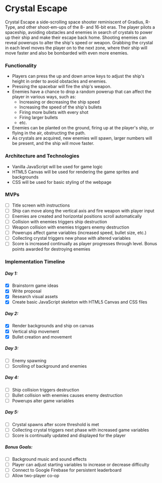 # Crystal Escape

Crystal Escape a side-scrolling space shooter reminiscent of Gradius, R-Type, and other shoot-em-ups of the 8- and 16-bit eras.
The player pilots a spaceship, avoiding obstacles and enemies in search of crystals to power up their ship and make their escape back home.
Shooting enemies can reveal powerups to alter the ship's speed or weapon.
Grabbing the crystal in each level moves the player on to the next zone, where their ship will move faster and also be bombarded with even more enemies.

### Functionality
* Players can press the up and down arrow keys to adjust the ship's height in order to avoid obstacles and enemies.
* Pressing the spacebar will fire the ship's weapon.
* Enemies have a chance to drop a random powerup that can affect the player in various ways, such as:
    * Increasing or decreasing the ship speed
    * Increasing the speed of the ship's bullets
    * Firing more bullets with every shot
    * Firing larger bullets
    * etc.
* Enemies can be planted on the ground, firing up at the player's ship, or flying in the air, obstructing the path.
* As crystals are acquired, new enemies will spawn, larger numbers will be present, and the ship will move faster.

### Architecture and Technologies
* Vanilla JavaScript will be used for game logic
* HTML5 Canvas will be used for rendering the game sprites and backgrounds
* CSS will be used for basic styling of the webpage

### MVPs
- [ ] Title screen with instructions
- [ ] Ship can move along the vertical axis and fire weapon with player input
- [ ] Enemies are created and horizontal positions scroll automatically
- [ ] Collision with enemies triggers ship destruction
- [ ] Weapon collision with enemies triggers enemy destruction
- [ ] Powerups affect game variables (increased speed, bullet size, etc.)
- [ ] Collecting crystal triggers new phase with altered variables
- [ ] Score is increased continually as player progresses through level. Bonus points awarded for destroying enemies

### Implementation Timeline

##### Day 1:
- [x] Brainstorm game ideas
- [x] Write proposal
- [x] Research visual assets
- [x] Create basic JavaScript skeleton with HTML5 Canvas and CSS files

##### Day 2:
- [x] Render backgrounds and ship on canvas
- [x] Vertical ship movement 
- [x] Bullet creation and movement

##### Day 3:
- [ ] Enemy spawning
- [ ] Scrolling of background and enemies

##### Day 4:
- [ ] Ship collision triggers destruction
- [ ] Bullet collision with enemies causes enemy destruction
- [ ] Powerups alter game variables

##### Day 5:
- [ ] Crystal spawns after score threshold is met
- [ ] Collecting crystal triggers next phase with increased game variables
- [ ] Score is continually updated and displayed for the player

##### Bonus Goals:
- [ ] Background music and sound effects
- [ ] Player can adjust starting variables to increase or decrease difficulty
- [ ] Connect to Google Firebase for persistent leaderboard
- [ ] Allow two-player co-op
